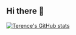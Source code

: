 ## Hi there 👋

[![Terence's GitHub stats](https://github-readme-stats.vercel.app/api?username=TMahlatini)](https://github.com/anuraghazra/github-readme-stats)
<!--
**TMahlatini/TMahlatini** is a ✨ _special_ ✨ repository because its `README.md` (this file) appears on your GitHub profile.

Here are some ideas to get you started:

- 🔭 I’m currently working on ...
- 🌱 I’m currently learning ...
- 👯 I’m looking to collaborate on ...
- 🤔 I’m looking for help with ...
- 💬 Ask me about ...
- 📫 How to reach me: ...
- 😄 Pronouns: ...
- ⚡ Fun fact: ...
-->
